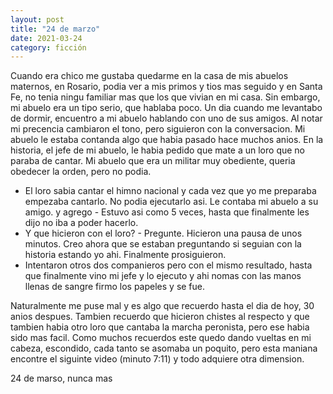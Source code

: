 ```yaml
---
layout: post
title: "24 de marzo"
date: 2021-03-24
category: ficción
---
```


Cuando era chico me gustaba quedarme en la casa de mis abuelos maternos, en Rosario, podia ver a mis primos y tios mas seguido y
en Santa Fe, no tenia ningu familiar mas que los que vivian en mi casa. Sin embargo, mi abuelo era un tipo serio, que hablaba poco.
Un dia cuando me levantabo de dormir, encuentro a mi abuelo hablando
con uno de sus amigos. Al notar mi precencia cambiaron el tono, pero siguieron con la conversacion. Mi abuelo le
estaba contanda algo que habia pasado hace muchos anios. En la historia, el jefe de mi abuelo, le habia pedido que mate
a un loro que no paraba de cantar. Mi abuelo que era un militar muy obediente, queria obedecer la orden, pero no podia.
- El loro sabia cantar el himno nacional y cada vez que yo me preparaba empezaba cantarlo. No podia ejecutarlo asi.
Le contaba mi abuelo a su amigo. y agrego - Estuvo asi como 5 veces, hasta que finalmente les dijo no iba a poder hacerlo.
- Y que hicieron con el loro? - Pregunte. Hicieron una pausa de unos minutos. Creo ahora que se estaban preguntando si
seguian con la historia estando yo ahi. Finalmente prosiguieron.
- Intentaron otros dos companieros pero con el mismo resultado, hasta que finalmente vino mi jefe y lo ejecuto y ahi
nomas con las manos llenas de sangre firmo los papeles y se fue.

Naturalmente me puse mal y es algo que recuerdo hasta el dia de hoy, 30 anios despues. Tambien recuerdo que hicieron chistes
al respecto y que tambien habia otro loro que cantaba la marcha peronista, pero ese habia sido mas facil. Como muchos recuerdos este quedo dando vueltas
en mi cabeza, escondido, cada tanto se asomaba un poquito, pero esta maniana encontre el siguinte video (minuto 7:11) y todo adquiere otra dimension.

24 de marso, nunca mas

